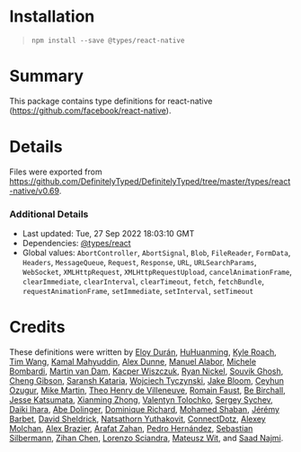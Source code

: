 # Installation
> `npm install --save @types/react-native`

# Summary
This package contains type definitions for react-native (https://github.com/facebook/react-native).

# Details
Files were exported from https://github.com/DefinitelyTyped/DefinitelyTyped/tree/master/types/react-native/v0.69.

### Additional Details
 * Last updated: Tue, 27 Sep 2022 18:03:10 GMT
 * Dependencies: [@types/react](https://npmjs.com/package/@types/react)
 * Global values: `AbortController`, `AbortSignal`, `Blob`, `FileReader`, `FormData`, `Headers`, `MessageQueue`, `Request`, `Response`, `URL`, `URLSearchParams`, `WebSocket`, `XMLHttpRequest`, `XMLHttpRequestUpload`, `cancelAnimationFrame`, `clearImmediate`, `clearInterval`, `clearTimeout`, `fetch`, `fetchBundle`, `requestAnimationFrame`, `setImmediate`, `setInterval`, `setTimeout`

# Credits
These definitions were written by [Eloy Durán](https://github.com/alloy), [HuHuanming](https://github.com/huhuanming), [Kyle Roach](https://github.com/iRoachie), [Tim Wang](https://github.com/timwangdev), [Kamal Mahyuddin](https://github.com/kamal), [Alex Dunne](https://github.com/alexdunne), [Manuel Alabor](https://github.com/swissmanu), [Michele Bombardi](https://github.com/bm-software), [Martin van Dam](https://github.com/mvdam), [Kacper Wiszczuk](https://github.com/esemesek), [Ryan Nickel](https://github.com/mrnickel), [Souvik Ghosh](https://github.com/souvik-ghosh), [Cheng Gibson](https://github.com/nossbigg), [Saransh Kataria](https://github.com/saranshkataria), [Wojciech Tyczynski](https://github.com/tykus160), [Jake Bloom](https://github.com/jakebloom), [Ceyhun Ozugur](https://github.com/ceyhun), [Mike Martin](https://github.com/mcmar), [Theo Henry de Villeneuve](https://github.com/theohdv), [Romain Faust](https://github.com/romain-faust), [Be Birchall](https://github.com/bebebebebe), [Jesse Katsumata](https://github.com/Naturalclar), [Xianming Zhong](https://github.com/chinesedfan), [Valentyn Tolochko](https://github.com/vtolochk), [Sergey Sychev](https://github.com/SychevSP), [Daiki Ihara](https://github.com/sasurau4), [Abe Dolinger](https://github.com/256hz), [Dominique Richard](https://github.com/doumart), [Mohamed Shaban](https://github.com/drmas), [Jérémy Barbet](https://github.com/jeremybarbet), [David Sheldrick](https://github.com/ds300), [Natsathorn Yuthakovit](https://github.com/natsathorn), [ConnectDotz](https://github.com/connectdotz), [Alexey Molchan](https://github.com/alexeymolchan), [Alex Brazier](https://github.com/alexbrazier), [Arafat Zahan](https://github.com/kuasha420), [Pedro Hernández](https://github.com/phvillegas), [Sebastian Silbermann](https://github.com/eps1lon), [Zihan Chen](https://github.com/ZihanChen-MSFT), [Lorenzo Sciandra](https://github.com/kelset), [Mateusz Wit](https://github.com/MateWW), and [Saad Najmi](https://github.com/saadnajmi).
